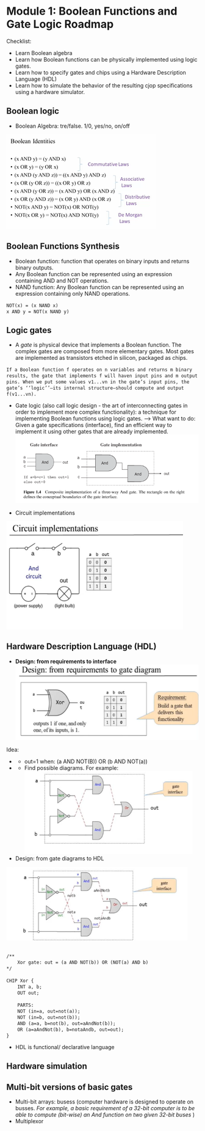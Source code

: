 # Module 1: Boolean Functions and Gate Logic Roadmap

Checklist:
- Learn Boolean algebra
- Learn how Boolean functions can be physically implemented using logic gates.
- Learn how to specify gates and chips using a Hardware Description Language (HDL)
- Learn how to simulate the behavior of the resulting cjop specifications using a hardware simulator.

## Boolean logic

- Boolean Algebra: tre/false. 1/0, yes/no, on/off

![Boolean Identities](boolean-identities.PNG)

## Boolean Functions Synthesis
- Boolean function: function that operates on binary inputs and returns binary outputs.
- Any Boolean function can be represented using an expression containing AND and NOT operations.
- NAND function: Any Boolean function can be represented using an expression containing only NAND operations.
```
NOT(x) = (x NAND x)
x AND y = NOT(x NAND y)
```

## Logic gates
- A _gate_ is physical device that implements a Boolean function. The complex gates are composed from more elementary gates. Most gates are implemented as transistors etched in silicon, packaged as chips.
```
If a Boolean function f operates on n variables and returns m binary results, the gate that implements f will haven input pins and m output pins. When we put some values v1...vn in the gate’s input pins, the gate’s ‘‘logic’’—its internal structure—should compute and output f(v1...vn).
```
- Gate logic (also call logic design - the art of interconnecting gates in order to implement more complex functionality): a technique for implementing Boolean functions using logic gates.
--> What want to do: Given a gate specifications (interface), find an efficient way to implement it using other gates that are already implemented.
![Gate Implementation](gate-implementation.PNG)

- Circuit implementations

![circuit Implementation](circuit-implementation.PNG)

## Hardware Description Language (HDL)
- __Design: from requirements to interface__
![Requirement](build-gates.PNG)

Idea:
- - out=1 when: (a AND NOT(B)) OR (b AND NOT(a))
- - Find possible diagrams. For example:
![gate diagram](gate-diagram.PNG)
- Design: from gate diagrams to HDL

![HDL](hdl.PNG)


```HDL

/**
    Xor gate: out = (a AND NOT(b)) OR (NOT(a) AND b)
*/

CHIP Xor {
    INT a, b;
    OUT out;

    PARTS:
    NOT (in=a, out=not(a));
    NOT (in=b, out=not(b));
    AND (a=a, b=not(b), out=aAndNot(b));
    OR (a=aAndNot(b), b=notaAndb, out=out);
}

```

- HDL is functional/ declarative language

## Hardware simulation

## Multi-bit versions of basic gates
- Multi-bit arrays: busess (computer hardware is designed to operate on busses. _For example, a basic requirement of a 32-bit computer is to be able to compute (bit-wise) an And function on two given 32-bit buses_ )
- Multiplexor